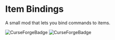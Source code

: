 # Item Bindings
A small mod that lets you bind commands to items.

![CurseForgeBadge](http://cf.way2muchnoise.eu/item-bindings.svg)
![CurseForgeBadge](http://cf.way2muchnoise.eu/versions/item-bindings.svg)


